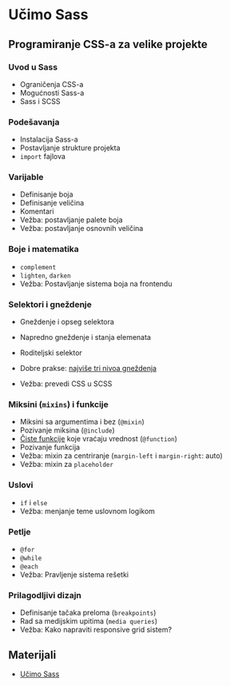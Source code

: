 ---
---

# Učimo Sass

## Programiranje CSS-a za velike projekte

### Uvod u Sass

- Ograničenja CSS-a
- Mogućnosti Sass-a
- Sass i SCSS

### Podešavanja

- Instalacija Sass-a
- Postavljanje strukture projekta
- `import` fajlova

### Varijable

- Definisanje boja
- Definisanje veličina
- Komentari
- Vežba: postavljanje palete boja
- Vežba: postavljanje osnovnih veličina

### Boje i matematika

- `complement`
- `lighten`, `darken`
- Vežba: Postavljanje sistema boja na frontendu

### Selektori i gneždenje

- Gneždenje i opseg selektora
- Napredno gneždenje i stanja elemenata
- Roditeljski selektor
- Dobre prakse: [najviše tri nivoa gneždenja](https://github.com/airbnb/css#nested-selectors)

- Vežba: prevedi CSS u SCSS

### Miksini (`mixins`) i funkcije

- Miksini sa argumentima i bez (`@mixin`)
- Pozivanje miksina (`@include`)
- [Čiste funkcije](//thesassway.com/advanced/pure-sass-functions) koje vraćaju vrednost (`@function`)
- Pozivanje funkcija
- Vežba: mixin za centriranje (`margin-left` i `margin-right`: auto)
- Vežba: mixin za `placeholder`

### Uslovi

- `if` i `else`
- Vežba: menjanje teme uslovnom logikom

### Petlje

- `@for`
- `@while`
- `@each`
- Vežba: Pravljenje sistema rešetki

### Prilagodljivi dizajn

- Definisanje tačaka preloma (`breakpoints`)
- Rad sa medijskim upitima (`media queries`)
- Vežba: Kako napraviti responsive grid sistem?

## Materijali

- [Učimo Sass](https://github.com/skolakoda/ucimo-sass)
